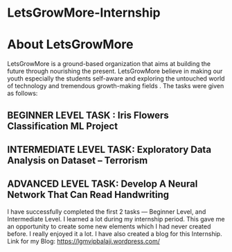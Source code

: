 # LetsGrowMore-Internship
# About LetsGrowMore

LetsGrowMore is a ground-based organization that aims at building the future through nourishing the present. LetsGrowMore believe in making our youth especially the students self-aware and exploring the untouched world of technology and tremendous growth-making fields .
The tasks were given as follows:

## BEGINNER LEVEL TASK : Iris Flowers Classification ML Project
## INTERMEDIATE LEVEL TASK: Exploratory Data Analysis on Dataset – Terrorism
## ADVANCED LEVEL TASK: Develop A Neural Network That Can Read Handwriting
I have  successfully completed the first 2 tasks — Beginner Level, and Intermediate Level. I learned a lot during my internship period. This gave me an opportunity to create some new elements which I had never created before. I really enjoyed it a lot.
I have also created a blog for this Internship.
Link for my Blog: https://lgmvipbalaji.wordpress.com/
